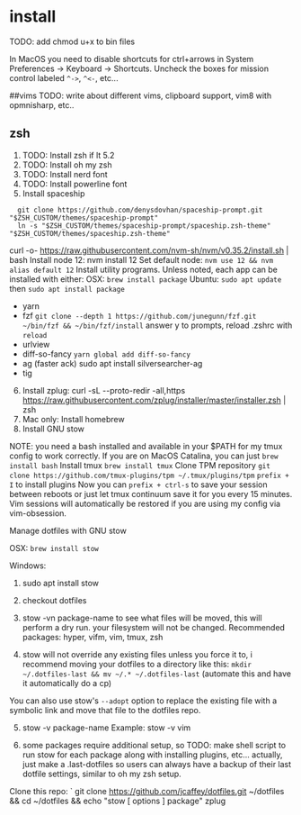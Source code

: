 # install
TODO: add chmod u+x to bin files

In MacOS you need to disable shortcuts for ctrl+arrows in System Preferences -> Keyboard -> Shortcuts. Uncheck the boxes for mission control labeled `^->`, `^<-`, etc...

##vims
TODO: write about different vims, clipboard support, vim8 with opmnisharp, etc..

## zsh
1. TODO: Install zsh if lt 5.2
2. TODO: Install oh my zsh
3. TODO: Install nerd font
4. TODO: Install powerline font
5. Install spaceship
```shell
  git clone https://github.com/denysdovhan/spaceship-prompt.git "$ZSH_CUSTOM/themes/spaceship-prompt"
  ln -s "$ZSH_CUSTOM/themes/spaceship-prompt/spaceship.zsh-theme" "$ZSH_CUSTOM/themes/spaceship.zsh-theme"
```
curl -o- https://raw.githubusercontent.com/nvm-sh/nvm/v0.35.2/install.sh | bash
Install node 12: nvm install 12
Set default node: `nvm use 12 && nvm alias default 12`
Install utility programs. Unless noted, each app can be installed with either:
  OSX: `brew install package`
  Ubuntu: `sudo apt update` then `sudo apt install package`
  - yarn
  - fzf `git clone --depth 1 https://github.com/junegunn/fzf.git ~/bin/fzf && ~/bin/fzf/install` answer y to prompts, reload .zshrc with `reload`
  - urlview
  - diff-so-fancy `yarn global add diff-so-fancy`
  - ag (faster ack) sudo apt install silversearcher-ag
  - tig
6. Install zplug: curl -sL --proto-redir -all,https https://raw.githubusercontent.com/zplug/installer/master/installer.zsh | zsh
6. Mac only: Install homebrew
7. Install GNU stow

NOTE: you need a bash installed and available in your $PATH for my tmux config to work correctly. If you are on MacOS Catalina, you can just `brew install bash`
Install tmux `brew install tmux`
Clone TPM repository `git clone https://github.com/tmux-plugins/tpm ~/.tmux/plugins/tpm`
`prefix + I` to install plugins
Now you can `prefix + ctrl-s` to save your session between reboots or just let tmux continuum save it for you every 15 minutes. Vim sessions will automatically be restored if you are using my config via vim-obsession.

Manage dotfiles with GNU stow

OSX: `brew install stow`

Windows:
1. sudo apt install stow

2. checkout dotfiles

3. stow -vn package-name to see what files will be moved, this will perform a dry run. your filesystem will not be changed. Recommended packages: hyper, vifm, vim, tmux, zsh

4. stow will not override any existing files unless you force it to, i recommend moving your dotfiles to a directory like this: `mkdir ~/.dotfiles-last && mv ~/.* ~/.dotfiles-last` (automate this and have it automatically do a cp)

You can also use stow's `--adopt` option to replace the existing file with a symbolic link and move that file to the dotfiles repo.

5. stow -v package-name Example: stow -v vim

6. some packages require additional setup, so TODO: make shell script to run stow for each package along with installing plugins, etc... actually, just make a .last-dotfiles so users can always have a backup of their last dotfile settings, similar to oh my zsh setup.

Clone this repo: 
`
git clone https://github.com/jcaffey/dotfiles.git ~/dotfiles && cd ~/dotfiles && echo "stow [ options ] package"
zplug
